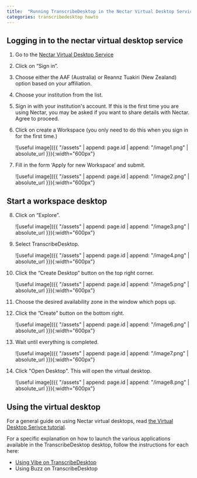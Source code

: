 ```yaml
---
title:  "Running TranscribeDesktop in the Nectar Virtual Desktop Service"
categories: transcribedesktop howto
---
```


## Logging in to the nectar virtual desktop service
1. Go to the [Nectar Virtual Desktop Service](https://desktop.rc.nectar.org.au/) 
2. Click on “Sign in”. 
3. Choose either the AAF (Australia) or Reannz Tuakiri (New Zealand) option based on your affiliation. 
4. Choose your institution from the list. 
5. Sign in with your institution's account. If this is the first time you are using Nectar, you may be asked if you want to share details with Nectar. Agree to proceed.
6. Click on create a Workspace (you only need to do this when you sign in for the first time.)

    ![useful image]({{ "/assets" | append: page.id | append: "/image1.png" | absolute_url }}){:width="600px"}
7. Fill in the form ‘Apply for new Workspace’ and submit.

    ![useful image]({{ "/assets" | append: page.id | append: "/image2.png" | absolute_url }}){:width="600px"}

## Start a workspace desktop 
8. Click on “Explore”.

    ![useful image]({{ "/assets" | append: page.id | append: "/image3.png" | absolute_url }}){:width="600px"}
9. Select TranscribeDesktop.

    ![useful image]({{ "/assets" | append: page.id | append: "/image4.png" | absolute_url }}){:width="600px"}
10. Click the “Create Desktop” button on the top right corner.

    ![useful image]({{ "/assets" | append: page.id | append: "/image5.png" | absolute_url }}){:width="600px"}
11. Choose the desired availability zone in the window which pops up.
12. Click the ”Create” button on the bottom right.

    ![useful image]({{ "/assets" | append: page.id | append: "/image6.png" | absolute_url }}){:width="600px"}
13. Wait until everything is completed.

    ![useful image]({{ "/assets" | append: page.id | append: "/image7.png" | absolute_url }}){:width="600px"}
14. Click "Open Desktop". This will open the virtual desktop.

    ![useful image]({{ "/assets" | append: page.id | append: "/image8.png" | absolute_url }}){:width="600px"}

## Using the virtual desktop
For a general guide on using Nectar virtual desktops, read [the Virtual Desktop Serivce tutorial](https://tutorials.rc.nectar.org.au/virtual-desktop-service/01-overview).
 
For a specific explanation on how to launch the various applications available in the TranscribeDesktop desktop, follow the instructions for each here:
* [Using Vibe on TranscribeDesktop](vibe-transcribedesktop)
* Using Buzz on TranscribeDesktop